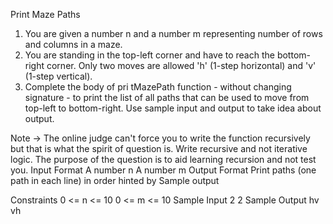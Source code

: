 
Print Maze Paths

1. You are given a number n and a number m representing number of rows and columns in a maze.
2. You are standing in the top-left corner and have to reach the bottom-right corner. Only two moves are allowed 'h' (1-step horizontal) and 'v' (1-step vertical).
3. Complete the body of pri tMazePath function - without changing signature - to print the list of all paths that can be used to move from top-left to bottom-right.
Use sample input and output to take idea about output.

Note -> The online judge can't force you to write the function recursively but that is what the spirit of question is. Write recursive and not iterative logic. The purpose of the question is to aid learning recursion and not test you.
Input Format
A number n
A number m
Output Format
Print paths (one path in each line) in order hinted by Sample output

Constraints
0 <= n <= 10
0 <= m <= 10
Sample Input
2
2
Sample Output
hv
vh